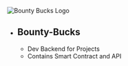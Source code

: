 ![Bounty Bucks Logo](https://user-images.githubusercontent.com/100870737/184523248-65dbcce1-eeeb-47bf-91f4-d416fc342854.png)

* ## Bounty-Bucks
  * Dev Backend for Projects
  * Contains Smart Contract and API
